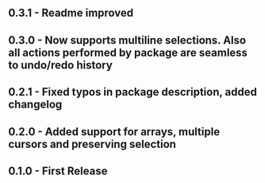 ## 0.3.1 - Readme improved
## 0.3.0 - Now supports multiline selections. Also all actions performed by package are seamless to undo/redo history
## 0.2.1 - Fixed typos in package description, added changelog
## 0.2.0 - Added support for arrays, multiple cursors and preserving selection
## 0.1.0 - First Release
